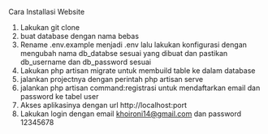 Cara Installasi Website

1. Lakukan git clone
2. buat database dengan nama bebas
3. Rename .env.example menjadi .env lalu lakukan konfigurasi dengan mengubah nama db_databse sesuai yang dibuat dan pastikan db_username dan db_password sesuai
4. Lakukan php artisan migrate untuk membuild table ke dalam database
5. jalankan projectnya dengan perintah php artisan serve
6. jalankan php artisan command:registrasi untuk mendaftarkan email dan password ke tabel user
7. Akses aplikasinya dengan url http://localhost:port
8. Lakukan login dengan email khoironi14@gmail.com dan password 12345678
